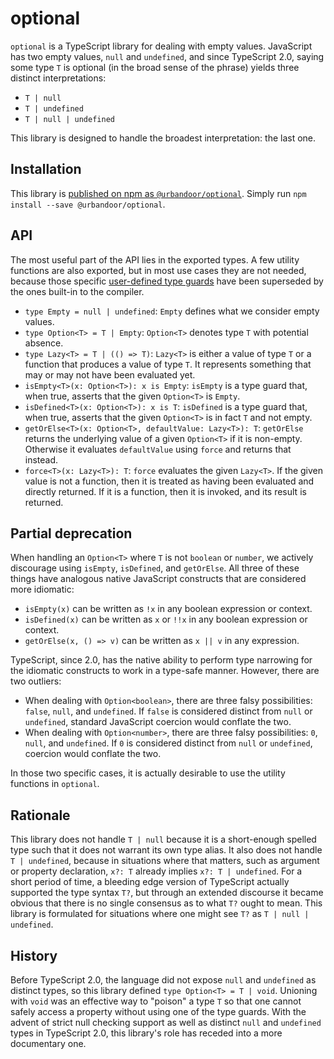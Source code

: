 # optional

`optional` is a TypeScript library for dealing with empty values. JavaScript has
two empty values, `null` and `undefined`, and since TypeScript 2.0, saying some
type `T` is optional (in the broad sense of the phrase) yields three distinct
interpretations:

- `T | null`
- `T | undefined`
- `T | null | undefined`

This library is designed to handle the broadest interpretation: the last one.

## Installation

This library is [published on npm as `@urbandoor/optional`](
https://www.npmjs.com/package/@urbandoor/optional
). Simply run `npm install --save @urbandoor/optional`.

## API

The most useful part of the API lies in the exported types. A few utility functions
are also exported, but in most use cases they are not needed, because those specific
[user-defined type guards](https://www.typescriptlang.org/docs/handbook/advanced-types.html#user-defined-type-guards)
have been superseded by the ones built-in to the compiler.

- `type Empty = null | undefined`: `Empty` defines what we consider empty values.
- `type Option<T> = T | Empty`: `Option<T>` denotes type `T` with potential absence.
- `type Lazy<T> = T | (() => T)`: `Lazy<T>` is either a value of type `T` or a
  function that produces a value of type `T`. It represents something that may or
  may not have been evaluated yet.
- `isEmpty<T>(x: Option<T>): x is Empty`: `isEmpty` is a type guard that, when true,
  asserts that the given `Option<T>` is `Empty`.
- `isDefined<T>(x: Option<T>): x is T`: `isDefined` is a type guard that, when true,
  asserts that the given `Option<T>` is in fact `T` and not empty.
- `getOrElse<T>(x: Option<T>, defaultValue: Lazy<T>): T`: `getOrElse` returns the
  underlying value of a given `Option<T>` if it is non-empty. Otherwise it evaluates
  `defaultValue` using `force` and returns that instead.
- `force<T>(x: Lazy<T>): T`: `force` evaluates the given `Lazy<T>`. If the given
  value is not a function, then it is treated as having been evaluated and directly
  returned. If it is a function, then it is invoked, and its result is returned.

## Partial deprecation

When handling an `Option<T>` where `T` is not `boolean` or `number`, we actively
discourage using `isEmpty`, `isDefined`, and `getOrElse`. All three of these things
have analogous native JavaScript constructs that are considered more idiomatic:

- `isEmpty(x)` can be written as `!x` in any boolean expression or context.
- `isDefined(x)` can be written as `x` or `!!x` in any boolean expression or context.
- `getOrElse(x, () => v)` can be written as `x || v` in any expression.

TypeScript, since 2.0, has the native ability to perform type narrowing for the
idiomatic constructs to work in a type-safe manner. However, there are two outliers:

- When dealing with `Option<boolean>`, there are three falsy possibilities:
  `false`, `null`, and `undefined`. If `false` is considered distinct from `null` or
  `undefined`, standard JavaScript coercion would conflate the two.
- When dealing with `Option<number>`, there are three falsy possibilities: `0`,
  `null`, and `undefined`. If `0` is considered distinct from `null` or `undefined`,
  coercion would conflate the two.

In those two specific cases, it is actually desirable to use the utility functions
in `optional`.

## Rationale

This library does not handle `T | null` because it is a short-enough spelled type
such that it does not warrant its own type alias. It also does not handle
`T | undefined`, because in situations where that matters, such as argument or
property declaration, `x?: T` already implies `x?: T | undefined`. For a short
period of time, a bleeding edge version of TypeScript actually supported the type
syntax `T?`, but through an extended discourse it became obvious that there is no
single consensus as to what `T?` ought to mean. This library is formulated for
situations where one might see `T?` as `T | null | undefined`.

## History

Before TypeScript 2.0, the language did not expose `null` and `undefined` as
distinct types, so this library defined `type Option<T> = T | void`. Unioning with
`void` was an effective way to "poison" a type `T` so that one cannot safely access
a property without using one of the type guards. With the advent of strict null
checking support as well as distinct `null` and `undefined` types in TypeScript 2.0,
this library's role has receded into a more documentary one.
